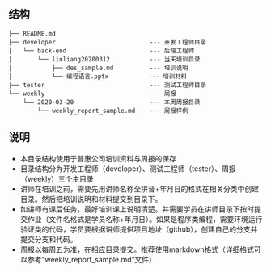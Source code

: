 ## 结构


```
├── README.md
├── developer                          --- 开发工程师目录
│   └── back-end                       --- 后端工程师
│       └── liuliang20200312           --- 当天培训目录
│           ├── des_sample.md          --- 培训说明
│           └── 编程语言.pptx           --- 培训材料
├── tester                             --- 测试工程师目录
└── weekly                             --- 周报
    └── 2020-03-20                     --- 本周周报目录
        └── weekly_report_sample.md    --- 周报样例
```

## 说明
* 本目录结构使用于普惠公司培训资料与周报的保存
* 目录结构分为开发工程师（developer）、测试工程师（tester）、周报（weekly）三个主目录
* 讲师在培训之前，需要先用讲师名称全拼音+年月日的格式在相关分类中创建目录。然后把培训说明和材料提交到目录下。
* 如讲师有课后任务，最好培训课上说明清楚。并需要学员在讲师目录下按时提交作业（文件名格式是学员名称+年月日）。如果是程序类编程，需要环境运行验证类的代码，学员要根据讲师提供项目地址（github），创建自己的分支并提交分支和代码。
* 周报以每周五为准，在相应目录提交。推荐使用markdown格式（详细格式可以参考“weekly_report_sample.md”文件）
